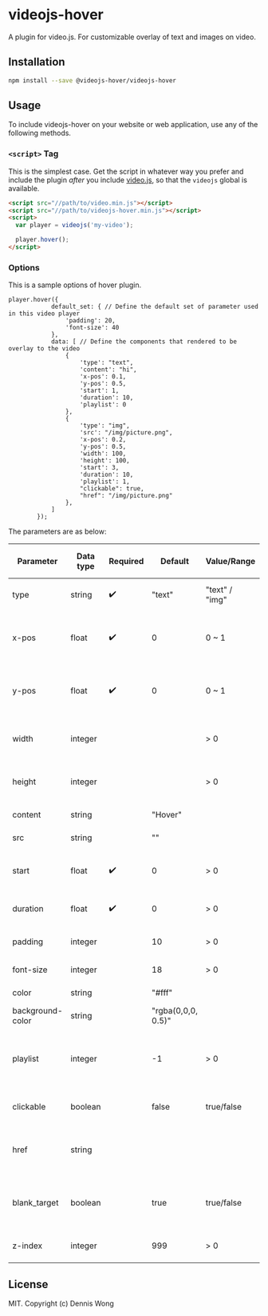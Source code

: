 # videojs-hover

A plugin for video.js. For customizable overlay of text and images on video.

## Installation

```sh
npm install --save @videojs-hover/videojs-hover
```

## Usage

To include videojs-hover on your website or web application, use any of the following methods.

### `<script>` Tag

This is the simplest case. Get the script in whatever way you prefer and include the plugin _after_ you include [video.js][videojs], so that the `videojs` global is available.

```html
<script src="//path/to/video.min.js"></script>
<script src="//path/to/videojs-hover.min.js"></script>
<script>
  var player = videojs('my-video');

  player.hover();
</script>
```

### Options

This is a sample options of hover plugin. 
```
player.hover({
			default_set: { // Define the default set of parameter used in this video player
				'padding': 20,
				'font-size': 40
			},
			data: [ // Define the components that rendered to be overlay to the video
				{
					'type': "text",
					'content': "hi",
					'x-pos': 0.1,
					'y-pos': 0.5,
					'start': 1,
					'duration': 10,
					'playlist': 0
				},
				{
					'type': "img",
					'src': "/img/picture.png",
					'x-pos': 0.2,
					'y-pos': 0.5,
					'width': 100,
					'height': 100,
					'start': 3,
					'duration': 10,
					'playlist': 1,
					"clickable": true,
					"href": "/img/picture.png"
				},
			]
		});
```
The parameters are as below:

| Parameter | Data type | Required | Default | Value/Range | Use in Text component | Use in Image component | Usage |
| --- | --- | --- | --- | --- | --- | --- | --- |
| type | string | :heavy_check_mark: | "text" | "text" / "img" | :heavy_check_mark: | :heavy_check_mark: | For indicating type of component |
| x-pos | float | :heavy_check_mark: | 0 | 0 ~ 1 | :heavy_check_mark: | :heavy_check_mark: | For the x-coordinate in pixel from the left top corner of video player |
| y-pos | float | :heavy_check_mark: | 0 | 0 ~ 1 | :heavy_check_mark: | :heavy_check_mark: | For the y-coordinate in pixel from the left top corner of video player |
| width | integer |  |  | > 0 | | :heavy_check_mark: | For the width of image in pixel, if empty, it will be auto |
| height | integer |  | | > 0 | | :heavy_check_mark: | For the height of image in pixel, if empty, it will be auto |
| content | string |  | "Hover" |  | :heavy_check_mark: |  | For the content of text |
| src | string |  | "" |  |  | :heavy_check_mark: | For the source url of image |
| start | float | :heavy_check_mark: | 0 | > 0 | :heavy_check_mark: | :heavy_check_mark: | For the start time in second when the overlay show |
| duration | float | :heavy_check_mark: | 0 | > 0 | :heavy_check_mark: | :heavy_check_mark: | For the duration of the overlay show |
| padding | integer |  | 10 | > 0 | :heavy_check_mark: | :heavy_check_mark: | For the padding of the component |
| font-size | integer |  | 18 | > 0 | :heavy_check_mark: |  | For the font size of text |
| color | string |  | "#fff" | | :heavy_check_mark: |  | For the text color |
| background-color | string |  | "rgba(0,0,0, 0.5)" | | :heavy_check_mark: | :heavy_check_mark: | For the color of the background |
| playlist | integer |  | -1 | > 0 | :heavy_check_mark: | :heavy_check_mark: | For the playlist index of the component corrensponding to, required videojs-playlist |
| clickable | boolean |  | false | true/false | :heavy_check_mark: | :heavy_check_mark: | To indicate the component is clickable |
| href | string |  |  |  | :heavy_check_mark: | :heavy_check_mark: | Required clickable to be true, the url of the clickable component |
| blank_target | boolean |  | true | true/false | :heavy_check_mark: | :heavy_check_mark: | To indicate if the clickable component will open a new tab or not |
| z-index | integer |  | 999 | > 0 | :heavy_check_mark: | :heavy_check_mark: | For the z-index of the component |

## License

MIT. Copyright (c) Dennis Wong


[videojs]: http://videojs.com/

